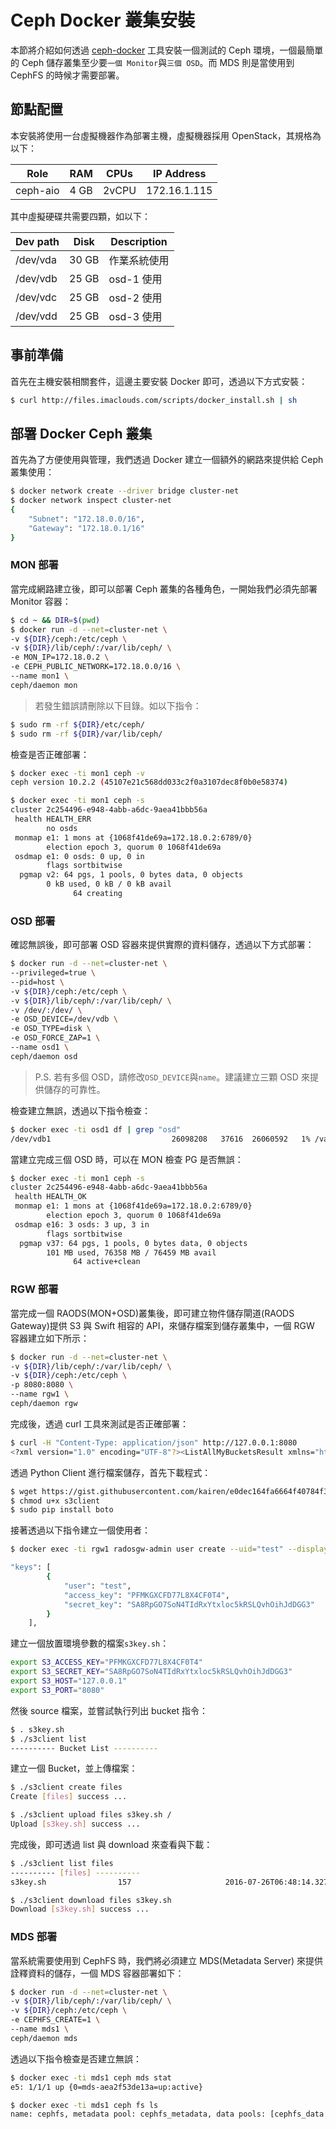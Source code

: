 # Ceph Docker 叢集安裝
本節將介紹如何透過 [ceph-docker](https://github.com/ceph/ceph-docker) 工具安裝一個測試的 Ceph 環境，一個最簡單的 Ceph 儲存叢集至少要```一個 Monitor```與```三個 OSD```。而 MDS 則是當使用到 CephFS 的時候才需要部署。


## 節點配置
本安裝將使用一台虛擬機器作為部署主機，虛擬機器採用 OpenStack，其規格為以下：

| Role      |RAM   | CPUs  | IP Address |
|-----------|------|-------|------------|
| ceph-aio  | 4 GB | 2vCPU |172.16.1.115|

其中虛擬硬碟共需要四顆，如以下：

| Dev path  |Disk   | Description|
|-----------|-------|------------|
| /dev/vda  | 30 GB | 作業系統使用 |
| /dev/vdb  | 25 GB | osd-1 使用  |
| /dev/vdc  | 25 GB | osd-2 使用  |
| /dev/vdd  | 25 GB | osd-3 使用  |


## 事前準備
首先在主機安裝相關套件，這邊主要安裝 Docker 即可，透過以下方式安裝：
```sh
$ curl http://files.imaclouds.com/scripts/docker_install.sh | sh
```

## 部署 Docker Ceph 叢集
首先為了方便使用與管理，我們透過 Docker 建立一個額外的網路來提供給 Ceph 叢集使用：
```sh
$ docker network create --driver bridge cluster-net
$ docker network inspect cluster-net
{
    "Subnet": "172.18.0.0/16",
    "Gateway": "172.18.0.1/16"
}
```

### MON 部署
當完成網路建立後，即可以部署 Ceph 叢集的各種角色，一開始我們必須先部署 Monitor 容器：
```sh
$ cd ~ && DIR=$(pwd)
$ docker run -d --net=cluster-net \
-v ${DIR}/ceph:/etc/ceph \
-v ${DIR}/lib/ceph/:/var/lib/ceph/ \
-e MON_IP=172.18.0.2 \
-e CEPH_PUBLIC_NETWORK=172.18.0.0/16 \
--name mon1 \
ceph/daemon mon
```
> 若發生錯誤請刪除以下目錄。如以下指令：
```sh
$ sudo rm -rf ${DIR}/etc/ceph/
$ sudo rm -rf ${DIR}/var/lib/ceph/
```

檢查是否正確部署：
```sh
$ docker exec -ti mon1 ceph -v
ceph version 10.2.2 (45107e21c568dd033c2f0a3107dec8f0b0e58374)

$ docker exec -ti mon1 ceph -s
cluster 2c254496-e948-4abb-a6dc-9aea41bbb56a
 health HEALTH_ERR
        no osds
 monmap e1: 1 mons at {1068f41de69a=172.18.0.2:6789/0}
        election epoch 3, quorum 0 1068f41de69a
 osdmap e1: 0 osds: 0 up, 0 in
        flags sortbitwise
  pgmap v2: 64 pgs, 1 pools, 0 bytes data, 0 objects
        0 kB used, 0 kB / 0 kB avail
              64 creating
```

### OSD 部署
確認無誤後，即可部署 OSD 容器來提供實際的資料儲存，透過以下方式部署：
```sh
$ docker run -d --net=cluster-net \
--privileged=true \
--pid=host \
-v ${DIR}/ceph:/etc/ceph \
-v ${DIR}/lib/ceph/:/var/lib/ceph/ \
-v /dev/:/dev/ \
-e OSD_DEVICE=/dev/vdb \
-e OSD_TYPE=disk \
-e OSD_FORCE_ZAP=1 \
--name osd1 \
ceph/daemon osd
```
> P.S. 若有多個 OSD，請修改```OSD_DEVICE```與```name```。建議建立三顆 OSD 來提供儲存的可靠性。

檢查建立無誤，透過以下指令檢查：
```sh
$ docker exec -ti osd1 df | grep "osd"
/dev/vdb1                           26098208   37616  26060592   1% /var/lib/ceph/osd/ceph-0
```

當建立完成三個 OSD 時，可以在 MON 檢查 PG 是否無誤：
```sh
$ docker exec -ti mon1 ceph -s
cluster 2c254496-e948-4abb-a6dc-9aea41bbb56a
 health HEALTH_OK
 monmap e1: 1 mons at {1068f41de69a=172.18.0.2:6789/0}
        election epoch 3, quorum 0 1068f41de69a
 osdmap e16: 3 osds: 3 up, 3 in
        flags sortbitwise
  pgmap v37: 64 pgs, 1 pools, 0 bytes data, 0 objects
        101 MB used, 76358 MB / 76459 MB avail
              64 active+clean
```

### RGW 部署
當完成一個 RAODS(MON+OSD)叢集後，即可建立物件儲存閘道(RAODS Gateway)提供 S3 與 Swift 相容的 API，來儲存檔案到儲存叢集中，一個 RGW 容器建立如下所示：
```sh
$ docker run -d --net=cluster-net \
-v ${DIR}/lib/ceph/:/var/lib/ceph/ \
-v ${DIR}/ceph:/etc/ceph \
-p 8080:8080 \
--name rgw1 \
ceph/daemon rgw
```

完成後，透過 curl 工具來測試是否正確部署：
```sh
$ curl -H "Content-Type: application/json" http://127.0.0.1:8080
<?xml version="1.0" encoding="UTF-8"?><ListAllMyBucketsResult xmlns="http://s3.amazonaws.com/doc/2006-03-01/"><Owner><ID>anonymous</ID><DisplayName></DisplayName></Owner><Buckets></Buckets></ListAllMyBucketsResult>
```

透過 Python Client 進行檔案儲存，首先下載程式：
```sh
$ wget https://gist.githubusercontent.com/kairen/e0dec164fa6664f40784f303076233a5/raw/33add5a18cb7d6f18531d8d481562d017557747c/s3client
$ chmod u+x s3client
$ sudo pip install boto
```

接著透過以下指令建立一個使用者：
```sh
$ docker exec -ti rgw1 radosgw-admin user create --uid="test" --display-name="I'm Test account" --email="test@example.com"

"keys": [
        {
            "user": "test",
            "access_key": "PFMKGXCFD77L8X4CF0T4",
            "secret_key": "SA8RpGO7SoN4TIdRxYtxloc5kRSLQvhOihJdDGG3"
        }
    ],
```

建立一個放置環境參數的檔案```s3key.sh```：
```sh
export S3_ACCESS_KEY="PFMKGXCFD77L8X4CF0T4"
export S3_SECRET_KEY="SA8RpGO7SoN4TIdRxYtxloc5kRSLQvhOihJdDGG3"
export S3_HOST="127.0.0.1"
export S3_PORT="8080"
```

然後 source 檔案，並嘗試執行列出 bucket 指令：
```sh
$ . s3key.sh
$ ./s3client list
---------- Bucket List ----------
```

建立一個 Bucket，並上傳檔案：
```sh
$ ./s3client create files
Create [files] success ...

$ ./s3client upload files s3key.sh /
Upload [s3key.sh] success ...
```

完成後，即可透過 list 與 download 來查看與下載：
```sh
$ ./s3client list files
---------- [files] ----------
s3key.sh            	157                 	2016-07-26T06:48:14.327Z

$ ./s3client download files s3key.sh
Download [s3key.sh] success ...
```

### MDS 部署
當系統需要使用到 CephFS 時，我們將必須建立 MDS(Metadata Server) 來提供詮釋資料的儲存，一個 MDS 容器部署如下：
```sh
$ docker run -d --net=cluster-net \
-v ${DIR}/lib/ceph/:/var/lib/ceph/ \
-v ${DIR}/ceph:/etc/ceph \
-e CEPHFS_CREATE=1 \
--name mds1 \
ceph/daemon mds
```

透過以下指令檢查是否建立無誤：
```sh
$ docker exec -ti mds1 ceph mds stat
e5: 1/1/1 up {0=mds-aea2f53de13a=up:active}

$ docker exec -ti mds1 ceph fs ls
name: cephfs, metadata pool: cephfs_metadata, data pools: [cephfs_data ]
```

